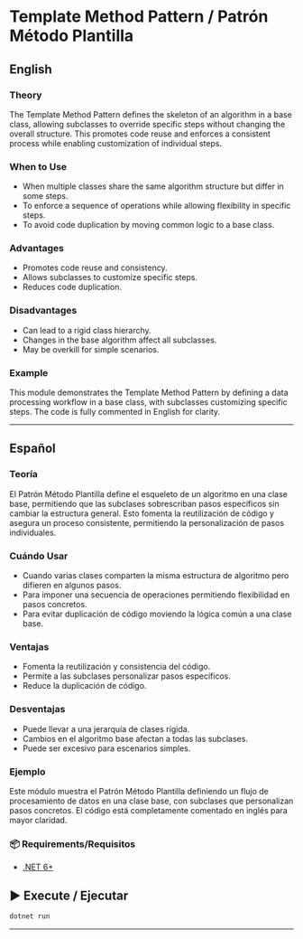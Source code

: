﻿# Template Method Pattern / Patrón Método Plantilla

## English

### Theory
The Template Method Pattern defines the skeleton of an algorithm in a base class, allowing subclasses to override specific steps without changing the overall structure. This promotes code reuse and enforces a consistent process while enabling customization of individual steps.

### When to Use
- When multiple classes share the same algorithm structure but differ in some steps.
- To enforce a sequence of operations while allowing flexibility in specific steps.
- To avoid code duplication by moving common logic to a base class.

### Advantages
- Promotes code reuse and consistency.
- Allows subclasses to customize specific steps.
- Reduces code duplication.

### Disadvantages
- Can lead to a rigid class hierarchy.
- Changes in the base algorithm affect all subclasses.
- May be overkill for simple scenarios.

### Example
This module demonstrates the Template Method Pattern by defining a data processing workflow in a base class, with subclasses customizing specific steps. The code is fully commented in English for clarity.

---

## Español

### Teoría
El Patrón Método Plantilla define el esqueleto de un algoritmo en una clase base, permitiendo que las subclases sobrescriban pasos específicos sin cambiar la estructura general. Esto fomenta la reutilización de código y asegura un proceso consistente, permitiendo la personalización de pasos individuales.

### Cuándo Usar
- Cuando varias clases comparten la misma estructura de algoritmo pero difieren en algunos pasos.
- Para imponer una secuencia de operaciones permitiendo flexibilidad en pasos concretos.
- Para evitar duplicación de código moviendo la lógica común a una clase base.

### Ventajas
- Fomenta la reutilización y consistencia del código.
- Permite a las subclases personalizar pasos específicos.
- Reduce la duplicación de código.

### Desventajas
- Puede llevar a una jerarquía de clases rígida.
- Cambios en el algoritmo base afectan a todas las subclases.
- Puede ser excesivo para escenarios simples.

### Ejemplo
Este módulo muestra el Patrón Método Plantilla definiendo un flujo de procesamiento de datos en una clase base, con subclases que personalizan pasos concretos. El código está completamente comentado en inglés para mayor claridad.

### 📦 Requirements/Requisitos
- [.NET 6+](https://dotnet.microsoft.com/)

## ▶️ Execute / Ejecutar
```bash
dotnet run
```

---